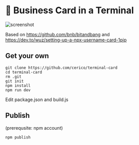 # 🌊 Business Card in a Terminal

![screenshot](https://cooper.nyc3.digitaloceanspaces.com/screenshots/termcard.jpeg)

Based on https://github.com/bnb/bitandbang and https://dev.to/wuz/setting-up-a-npx-username-card-1pip

## Get your own

```
git clone https://github.com/cerico/terminal-card
cd terminal-card
rm .git
git init
npm install
npm run dev
```

Edit package.json and build.js

## Publish

(prerequsite: npm account)

```
npm publish
```




